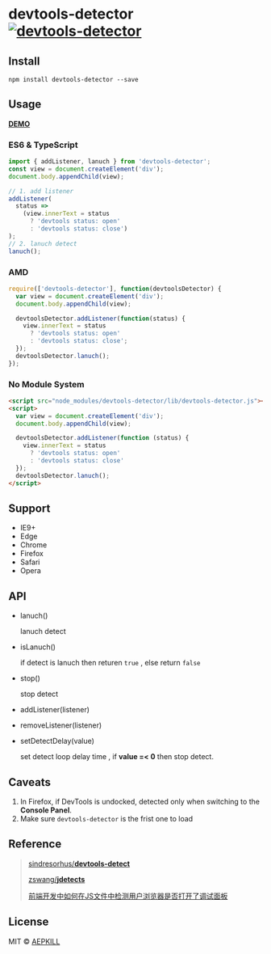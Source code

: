 # devtools-detector [![devtools-detector](https://img.shields.io/npm/v/devtools-detector.svg?colorB=green&label=devtools-detector)](https://www.npmjs.com/package/devtools-detector)

## Install

`npm install devtools-detector --save`

## Usage

**[DEMO](http://blog.aepkill.com/demos/devtools-detector/)**

### ES6 & TypeScript

```javascript
import { addListener, lanuch } from 'devtools-detector';
const view = document.createElement('div');
document.body.appendChild(view);

// 1. add listener
addListener(
  status =>
    (view.innerText = status
      ? 'devtools status: open'
      : 'devtools status: close')
);
// 2. lanuch detect
lanuch();
```

### AMD

```javascript
require(['devtools-detector'], function(devtoolsDetector) {
  var view = document.createElement('div');
  document.body.appendChild(view);

  devtoolsDetector.addListener(function(status) {
    view.innerText = status
      ? 'devtools status: open'
      : 'devtools status: close';
  });
  devtoolsDetector.lanuch();
});
```

### No Module System

```html
<script src="node_modules/devtools-detector/lib/devtools-detector.js"></script>
<script>
  var view = document.createElement('div');
  document.body.appendChild(view);

  devtoolsDetector.addListener(function (status) {
    view.innerText = status
      ? 'devtools status: open'
      : 'devtools status: close'
  });
  devtoolsDetector.lanuch();
</script>
```

## Support

* IE9+
* Edge
* Chrome
* Firefox
* Safari
* Opera

## API

* lanuch()

  lanuch detect

* isLanuch()

  if detect is lanuch then returen `true` , else return `false`

* stop()

  stop detect

* addListener(listener)

* removeListener(listener)

* setDetectDelay(value)

  set detect loop delay time , if **value =< 0** then stop detect.

## Caveats

1. In Firefox, if DevTools is undocked, detected only when switching to the **Console Panel**.
2. Make sure `devtools-detector` is the frist one to load

## Reference

> [sindresorhus/**devtools-detect**](https://github.com/sindresorhus/devtools-detect)
>
> [zswang/**jdetects**](https://github.com/zswang/jdetects)
>
> [前端开发中如何在JS文件中检测用户浏览器是否打开了调试面板](https://www.zhihu.com/question/24188524)

## License

MIT © [AEPKILL](mailto:a@aepkill.com)
